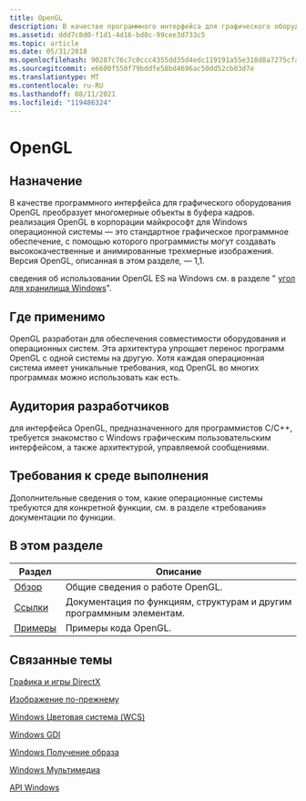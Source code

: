 ```yaml
---
title: OpenGL
description: В качестве программного интерфейса для графического оборудования OpenGL преобразует многомерные объекты в буфера кадров.
ms.assetid: ddd7c8d0-f1d1-4d16-bd0c-99cee3d733c5
ms.topic: article
ms.date: 05/31/2018
ms.openlocfilehash: 90287c76c7c0ccc4355dd35d4edc119191a55e318d8a7275cfa2ee683162dba4
ms.sourcegitcommit: e6600f550f79bddfe58bd4696ac50dd52cb03d7e
ms.translationtype: MT
ms.contentlocale: ru-RU
ms.lasthandoff: 08/11/2021
ms.locfileid: "119486324"
---
```

# <a name="opengl"></a>OpenGL

## <a name="purpose"></a>Назначение

В качестве программного интерфейса для графического оборудования OpenGL преобразует многомерные объекты в буфера кадров. реализация OpenGL в корпорации майкрософт для Windows операционной системы — это стандартное графическое программное обеспечение, с помощью которого программисты могут создавать высококачественные и анимированные трехмерные изображения. Версия OpenGL, описанная в этом разделе, — 1,1.

сведения об использовании OpenGL ES на Windows см. в разделе " [угол для хранилища Windows](https://github.com/microsoft/angle/wiki)".

## <a name="where-applicable"></a>Где применимо

OpenGL разработан для обеспечения совместимости оборудования и операционных систем. Эта архитектура упрощает перенос программ OpenGL с одной системы на другую. Хотя каждая операционная система имеет уникальные требования, код OpenGL во многих программах можно использовать как есть.

## <a name="developer-audience"></a>Аудитория разработчиков

для интерфейса OpenGL, предназначенного для программистов C/C++, требуется знакомство с Windows графическим пользовательским интерфейсом, а также архитектурой, управляемой сообщениями.

## <a name="run-time-requirements"></a>Требования к среде выполнения

Дополнительные сведения о том, какие операционные системы требуются для конкретной функции, см. в разделе «требования» документации по функции.

## <a name="in-this-section"></a>В этом разделе



| Раздел                                             | Описание                                                                        |
|---------------------------------------------------|------------------------------------------------------------------------------------|
| [Обзор](basic-opengl-operation.md)<br/> | Общие сведения о работе OpenGL.<br/>                             |
| [Ссылки](opengl-reference.md)<br/>      | Документация по функциям, структурам и другим программным элементам.<br/> |
| [Примеры](a-porting-sample.md)<br/>        | Примеры кода OpenGL.<br/>                                                |



 

## <a name="related-topics"></a>Связанные темы

<dl> <dt>

[Графика и игры DirectX](/windows/desktop/directx)
</dt> <dt>

[Изображение по-прежнему](/previous-versions/windows/desktop/legacy/cc836557(v=vs.85))
</dt> <dt>

[Windows Цветовая система (WCS)](/previous-versions//dd372446(v=vs.85))
</dt> <dt>

[Windows GDI](/windows/desktop/gdi/windows-gdi)
</dt> <dt>

[Windows Получение образа](../wia/-wia-startpage.md)
</dt> <dt>

[Windows Мультимедиа](/windows/desktop/Multimedia/windows-multimedia-start-page)
</dt> <dt>

[API Windows](/previous-versions//cc433218(v=vs.85))
</dt> </dl>

 

